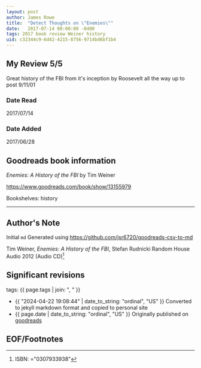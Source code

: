 ```yaml
---
layout: post
author: James Rowe
title:  "Detect Thoughts on \"Enemies\""
date:   2017-07-14 00:00:00 -0400
tags: 2017 book review Weiner history
uid: c32344c9-6d42-4215-8756-9714bd6bf1b4
---
```


<!-- highly dependent on how you personally use jekyll templates, and how you want this to show up -->
<!-- escape any jekyll keys with double brackets -->

## My Review 5/5

Great history of the FBI from it's inception by Roosevelt all the way up to post 9/11/01

### Date Read
2017/07/14

### Date Added
2017/06/28

## Goodreads book information

*Enemies: A History of the FBI* by Tim Weiner

https://www.goodreads.com/book/show/13155979

Bookshelves: history

---

## Author's Note

Initial `md` Generated using https://github.com/jsr6720/goodreads-csv-to-md

Tim Weiner, *Enemies: A History of the FBI*, Stefan Rudnicki Random House Audio 2012 (Audio CD)[^1]

## Significant revisions

tags: {{ page.tags | join: ", " }} <!-- todo move this somewhere -->

- {{ "2024-04-22 19:08:44" | date_to_string: "ordinal", "US" }} Converted to jekyll markdown format and copied to personal site
- {{ page.date | date_to_string: "ordinal", "US" }} Originally published on [goodreads](https://www.goodreads.com)

## EOF/Footnotes

[^1]: ISBN: ="0307933938"